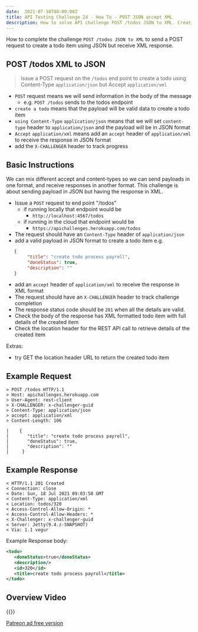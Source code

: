 ```yaml
---
date:  2021-07-18T08:00:00Z
title: API Testing Challenge 24 - How To - POST JSON accept XML
description: How to solve API challenge POST /todos JSON to XML. Creating a todo with JSON and receiving response in XML.
---
```


How to complete the challenge `POST /todos JSON to XML` to send a POST request to create a todo item using JSON but receive XML response.

## 	POST /todos XML to JSON

> Issue a POST request on the `/todos` end point to create a todo using Content-Type `application/json` but Accept `application/xml`

- `POST` request means we will send information in the body of the message
    - e.g. `POST /todos` sends to the todos endpoint
- `create a todo` means that the payload will be valid data to create a todo item
- `using Content-Type` `application/json` means that we will set `content-type` header to `application/json` and the payload will be in JSON format
- `Accept` `application/xml` means add an `accept` header of `application/xml` to receive the response in JSON format
- add the `X-CHALLENGER` header to track progress


## Basic Instructions

We can mix different accept and content-types so we can send payloads in one format, and receive responses in another format. This challenge is about sending payload in JSON but having the response in XML.

- Issue a `POST` request to end point "/todos"
    - if running locally that endpoint would be
        - `http://localhost:4567/todos`
    - if running in the cloud that endpoint would be
        - `https://apichallenges.herokuapp.com/todos`
- The request should have an `Content-Type` header of `application/json`
- add a valid payload in JSON format to create a todo item e.g.

```json
   {
        "title": "create todo process payroll",
        "doneStatus": true,
        "description": ""
   }
```


- add an `accept` header of `application/xml` to receive the response in XML format
- The request should have an `X-CHALLENGER` header to track challenge completion
- The response status code should be `201` when all the details are valid.
- Check the body of the response has XML formatted todo item with full details of the created item
- Check the location header for the REST API call to retrieve details of the created item

Extras:

- try GET the location header URL to return the created todo item

## Example Request

~~~~~~~~
> POST /todos HTTP/1.1
> Host: apichallenges.herokuapp.com
> User-Agent: rest-client
> X-CHALLENGER: x-challenger-guid
> Content-Type: application/json
> accept: application/xml
> Content-Length: 106

|    {
|       "title": "create todo process payroll",
|       "doneStatus": true,
|       "description": ""
|     }
~~~~~~~~

## Example Response

~~~~~~~~
< HTTP/1.1 201 Created
< Connection: close
< Date: Sun, 18 Jul 2021 09:03:58 GMT
< Content-Type: application/xml
< Location: todos/320
< Access-Control-Allow-Origin: *
< Access-Control-Allow-Headers: *
< X-Challenger: x-challenger-guid
< Server: Jetty(9.4.z-SNAPSHOT)
< Via: 1.1 vegur
~~~~~~~~

Example Response body:

```xml
<todo>
   <doneStatus>true</doneStatus>
   <description/>
   <id>320</id>
   <title>create todo process payroll</title>
</todo>
```


## Overview Video

{{<youtube-embed key="uw1Jq8t1em4">}}

[Patreon ad free version](https://www.patreon.com/posts/53821574)





